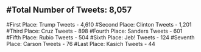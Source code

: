 #Total Number of Tweets: 8,057 
---
#First Place: Trump Tweets - 4,610
#Second Place: Clinton Tweets - 1,201
#Third Place: Cruz Tweets - 898
#Fourth Place: Sanders Tweets - 601
#Fifth Place: Rubio Tweets - 504
#Sixth Place: Jeb! Tweets - 124
#Seventh Place: Carson Tweets - 76
#Last Place: Kasich Tweets - 44
